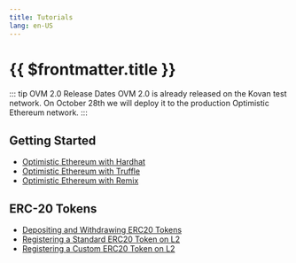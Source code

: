 ```yaml
---
title: Tutorials
lang: en-US
---
```


# {{ $frontmatter.title }}

::: tip OVM 2.0 Release Dates
OVM 2.0 is already released on the Kovan test network.
On October 28th we will deploy it to the production Optimistic Ethereum network.
:::

## Getting Started

* [Optimistic Ethereum with Hardhat](https://github.com/ethereum-optimism/optimism-tutorial/tree/main/hardhat)
* [Optimistic Ethereum with Truffle](https://github.com/ethereum-optimism/optimism-tutorial/tree/main/truffle)
* [Optimistic Ethereum with Remix](https://remix-optimism-compiler-plugin.readthedocs.io/en/latest/)


## ERC-20 Tokens

* [Depositing and Withdrawing ERC20 Tokens](https://github.com/ethereum-optimism/optimism-tutorial/tree/main/l1-l2-deposit-withdrawal)
* [Registering a Standard ERC20 Token on L2](https://github.com/ethereum-optimism/optimism-tutorial/tree/main/standard-bridge-standard-token)
* [Registering a Custom ERC20 Token on L2](https://github.com/ethereum-optimism/optimism-tutorial/tree/main/standard-bridge-custom-token)
